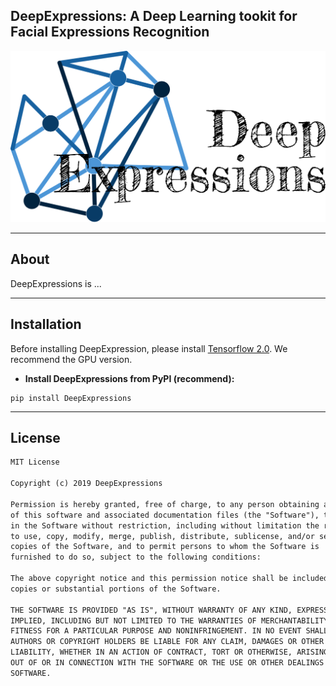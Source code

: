 <h2>DeepExpressions: A Deep Learning tookit for Facial Expressions Recognition</h2>

<img src="images/logo-text.png" width="512"/>

---
## About

DeepExpressions is ...

---
## Installation

Before installing DeepExpression, please install [Tensorflow 2.0](https://www.tensorflow.org/install/pip). We recommend the GPU version.

* **Install DeepExpressions from PyPI (recommend):**
```
pip install DeepExpressions
```

---
## License

```markdown
MIT License

Copyright (c) 2019 DeepExpressions

Permission is hereby granted, free of charge, to any person obtaining a copy
of this software and associated documentation files (the "Software"), to deal
in the Software without restriction, including without limitation the rights
to use, copy, modify, merge, publish, distribute, sublicense, and/or sell
copies of the Software, and to permit persons to whom the Software is
furnished to do so, subject to the following conditions:

The above copyright notice and this permission notice shall be included in all
copies or substantial portions of the Software.

THE SOFTWARE IS PROVIDED "AS IS", WITHOUT WARRANTY OF ANY KIND, EXPRESS OR
IMPLIED, INCLUDING BUT NOT LIMITED TO THE WARRANTIES OF MERCHANTABILITY,
FITNESS FOR A PARTICULAR PURPOSE AND NONINFRINGEMENT. IN NO EVENT SHALL THE
AUTHORS OR COPYRIGHT HOLDERS BE LIABLE FOR ANY CLAIM, DAMAGES OR OTHER
LIABILITY, WHETHER IN AN ACTION OF CONTRACT, TORT OR OTHERWISE, ARISING FROM,
OUT OF OR IN CONNECTION WITH THE SOFTWARE OR THE USE OR OTHER DEALINGS IN THE
SOFTWARE.
```
